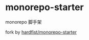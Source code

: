 # monorepo-starter
monorepo 脚手架

fork by [hardfist/monorepo-starter](https://github.com/hardfist/monorepo-starter)
